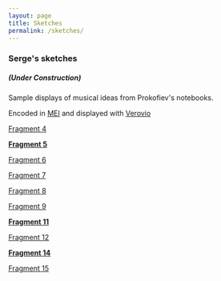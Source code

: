 ```yaml
---
layout: page
title: Sketches
permalink: /sketches/
---
```

### Serge's sketches
##### (Under Construction)
Sample displays of musical ideas from Prokofiev's notebooks.

Encoded in [MEI](https://music-encoding.org/) and displayed with [Verovio](https://www.verovio.org/index.xhtml)


<a href="../meimidi/Fragment04midi.html">Fragment 4</a>

<a href="../meimidi/Fragment05midi.html">__Fragment 5__</a>

<a href="../meimidi/Fragment06midi.html">Fragment 6</a>

<a href="../meimidi/Fragment07midi.html">Fragment 7</a>

<a href="../meimidi/Fragment08midi.html">Fragment 8</a>

<a href="../meimidi/Fragment09midi.html">Fragment 9</a>

<a href="../meimidi/Fragment11midi.html">__Fragment 11__</a>

<a href="../meimidi/Fragment12midi.html">Fragment 12</a>

<a href="../meimidi/Fragment14midi.html">__Fragment 14__</a>

<a href="../meimidi/Fragment15midi.html">Fragment 15</a>
